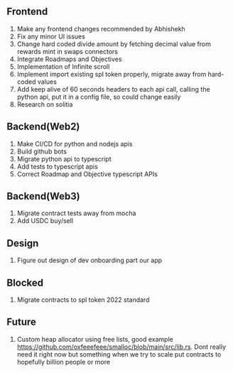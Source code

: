 Frontend
--------------------------------------------
1) Make any frontend changes recommended by Abhishekh
2) Fix any minor UI issues
3) Change hard coded divide amount by fetching decimal value from rewards mint in swaps connectors
4) Integrate Roadmaps and Objectives
5) Implementation of Infinite scroll
6) Implement import existing spl token properly, migrate away from hard-coded values
7) Add keep alive of 60 seconds headers to each api call, calling the python api, put it in a config file, so could change easily
8) Research on solitia

Backend(Web2)
---------------------------------------------
1) Make CI/CD for python and nodejs apis
2) Build github bots
3) Migrate python api to typescript
4) Add tests to typescript apis
5) Correct Roadmap and Objective typescript APIs

Backend(Web3)
---------------------------------------------
1) Migrate contract tests away from mocha
2) Add USDC buy/sell

Design
---------------------------------------------
1) Figure out design of dev onboarding part our app

Blocked
---------------------------------------------
1) Migrate contracts to spl token 2022 standard

Future
---------------------------------------------
1) Custom heap allocator using free lists, good example https://github.com/oxfeeefeee/smalloc/blob/main/src/lib.rs.
   Dont really need it right now but something when we try to scale put contracts to hopefully billion people or more

